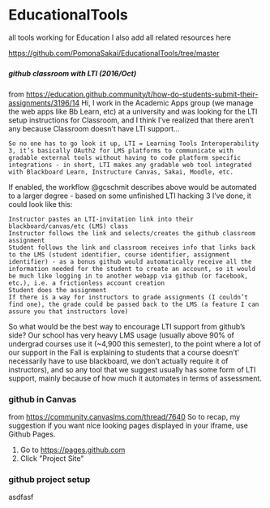 # EducationalTools
all tools working for Education
I also add all related resources here

https://github.com/PomonaSakai/EducationalTools/tree/master



#####
##### github classroom with LTI  (2016/Oct)
from https://education.github.community/t/how-do-students-submit-their-assignments/3196/14
Hi, I work in the Academic Apps group (we manage the web apps like Bb Learn, etc) at a university and was looking for the LTI setup instructions for Classroom, and I think I’ve realized that there aren’t any because Classroom doesn’t have LTI support…

    So no one has to go look it up, LTI = Learning Tools Interoperability 3, it’s basically OAuth2 for LMS platforms to communicate with gradable external tools without having to code platform specific integrations - in short, LTI makes any gradable web tool integrated with Blackboard Learn, Instructure Canvas, Sakai, Moodle, etc.

If enabled, the workflow @gcschmit describes above would be automated to a larger degree - based on some unfinished LTI hacking 3 I’ve done, it could look like this:

    Instructor pastes an LTI-invitation link into their blackboard/canvas/etc (LMS) class
    Instructor follows the link and selects/creates the github classroom assignment
    Student follows the link and classroom receives info that links back to the LMS (student identifier, course identifier, assignment identifier) - as a bonus github would automatically receive all the information needed for the student to create an account, so it would be much like logging in to another webapp via github (or facebook, etc.), i.e. a frictionless account creation
    Student does the assignment
    If there is a way for instructors to grade assignments (I couldn’t find one), the grade could be passed back to the LMS (a feature I can assure you that instructors love)
So what would be the best way to encourage LTI support from github’s side? Our school has very heavy LMS usage (usually above 90% of undergrad courses use it (~4,900 this semester), to the point where a lot of our support in the Fall is explaining to students that a course doesn’t’ necessarily have to use blackboard, we don’t actually require it of instructors), and so any tool that we suggest usually has some form of LTI support, mainly because of how much it automates in terms of assessment.

### github in Canvas
from https://community.canvaslms.com/thread/7640
So to recap, my suggestion if you want nice looking pages displayed in your iframe, use Github Pages.
1. Go to https://pages.github.com
2.  Click "Project Site"



### github project setup
asdfasf

